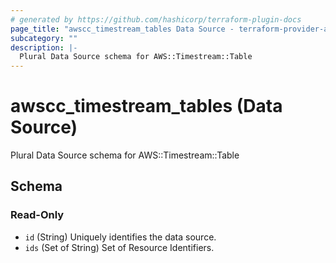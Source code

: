 ```yaml
---
# generated by https://github.com/hashicorp/terraform-plugin-docs
page_title: "awscc_timestream_tables Data Source - terraform-provider-awscc"
subcategory: ""
description: |-
  Plural Data Source schema for AWS::Timestream::Table
---
```


# awscc_timestream_tables (Data Source)

Plural Data Source schema for AWS::Timestream::Table



<!-- schema generated by tfplugindocs -->
## Schema

### Read-Only

- `id` (String) Uniquely identifies the data source.
- `ids` (Set of String) Set of Resource Identifiers.
